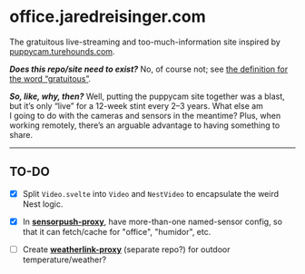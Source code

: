 # office.jaredreisinger.com

The gratuitous live-streaming and too-much-information site inspired by [puppycam.turehounds.com](https://github.com/JaredReisinger/puppycam.turehounds.com).

_**Does this repo/site need to exist?**_ No, of course not; see [the definition for the word “gratuitous”](https://www.merriam-webster.com/dictionary/gratuitous).

_**So, like, why, then?**_ Well, putting the puppycam site together was a blast, but it’s only “live” for a 12-week stint every 2–3 years. What else am I going to do with the cameras and sensors in the meantime? Plus, when working remotely, there’s an arguable advantage to having something to share.

---

## TO-DO

- [X] Split `Video.svelte` into `Video` and `NestVideo` to encapsulate the weird Nest logic.

- [X] In [**sensorpush-proxy**](../sensorpush-proxy), have more-than-one named-sensor config, so that it can fetch/cache for "office", "humidor", etc.

- [ ] Create [**weatherlink-proxy**](#TBD) (separate repo?) for outdoor temperature/weather?

